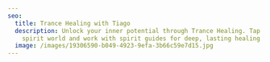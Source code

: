 ```yaml
---
seo:
  title: Trance Healing with Tiago
  description: Unlock your inner potential through Trance Healing. Tap into the
    spirit world and work with spirit guides for deep, lasting healing.
  image: /images/19306590-b049-4923-9efa-3b66c59e7d15.jpg
---
```

